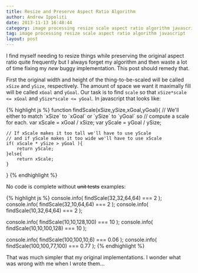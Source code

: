 ```yaml
---
title: Resize and Preserve Aspect Ratio Algorithm
author: Andrew Ippoliti
date: 2013-11-13 16:48:44
category: image processing resize scale aspect ratio algorithm javascript
tag: image processing resize scale aspect ratio algorithm javascript
layout: post
---
```


I find myself needing to resize things while preserving the original aspect
ratio quite frequently but I always forget my algorithm and then waste a lot of
time fixing my *new* buggy implementation. This post should remedy that.

First the original width and height of the thing-to-be-scaled  will be called
`xSize` and `ySize`, respectively. The amount of space we want it maximally
fill will be called `xGoal` and `yGoal`. Our task is to find `scale` so that 
`xSize*scale <= xGoal` and `ySize*scale <= yGoal`. In javascript that looks
like:

<div>{% highlight js %}
function findScale(xSize,ySize,xGoal,yGoal){
	// We'll either to match `xSize` to `xGoal` or `ySize` to `yGoal` so
	// compute a scale for each.
	var xScale = xGoal / xSize;
	var yScale = yGoal / ySize;

	// If xScale makes it too tall we'll have to use yScale
	// and if yScale makes it too wide we'll have to use xScale
	if( xScale * ySize > yGoal ){
		return yScale;
	}else{
		return xScale;
	}
}
{% endhighlight %}</div>

No code is complete without <del>unit tests</del> examples:

<div>{% highlight js %}
console.info( findScale(32,32,64,64) === 2 );
console.info( findScale(32,10,64,64) === 2 );
console.info( findScale(10,32,64,64) === 2 );

console.info( findScale(10,10,128,100) === 10 );
console.info( findScale(10,10,100,128) === 10 );

console.info( findScale(100,100,10,6) === 0.06 );
console.info( findScale(100,100,77,100) === 0.77 );
{% endhighlight %}</div>

That was much simpler that my original implementations. I wonder what was 
wrong with me when I wrote them...

